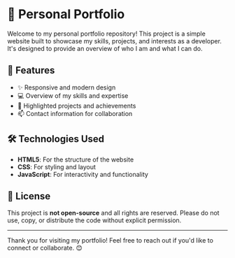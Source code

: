 # 🌟 Personal Portfolio

Welcome to my personal portfolio repository! This project is a simple website built to showcase my skills, projects, and interests as a developer. It's designed to provide an overview of who I am and what I can do.

## 🚀 Features

- ✨ Responsive and modern design
- 💻 Overview of my skills and expertise
- 📂 Highlighted projects and achievements
- 📫 Contact information for collaboration

## 🛠️ Technologies Used

- **HTML5**: For the structure of the website  
- **CSS**: For styling and layout  
- **JavaScript**: For interactivity and functionality

## 📄 License

This project is **not open-source** and all rights are reserved. Please do not use, copy, or distribute the code without explicit permission.

---

Thank you for visiting my portfolio! Feel free to reach out if you'd like to connect or collaborate. 😊
